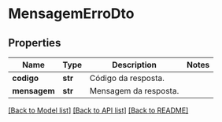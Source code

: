 # MensagemErroDto

## Properties
Name | Type | Description | Notes
------------ | ------------- | ------------- | -------------
**codigo** | **str** | Código da resposta. | 
**mensagem** | **str** | Mensagem da resposta. | 

[[Back to Model list]](../README.md#documentation-for-models) [[Back to API list]](../README.md#documentation-for-api-endpoints) [[Back to README]](../README.md)

